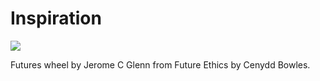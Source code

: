 # Inspiration

![](https://db-feed.s3.amazonaws.com/legacy/IMG_19052019_120618_(1080_x_1080_pixel)-1558282131694.jpg)

Futures wheel by Jerome C Glenn from Future Ethics by Cenydd Bowles.
